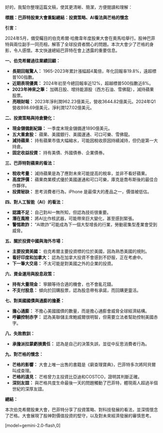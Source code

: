 好的，我幫你整理這篇文稿，使其更清晰、簡潔，方便閱讀和理解：

**標題：巴菲特股東大會重點總結：投資策略、AI看法與芒格的懷念**

**引言：**

2024年5月，備受矚目的伯克希爾·哈撒韋年度股東大會在奧馬哈舉行。股神巴菲特與兩位副手一同亮相，解答了全球投資者關心的問題。本次大會少了芒格的身影，令人感懷。本文快速總結巴菲特在會上透露的重要信息。

**一、伯克希爾過往業績回顧：**

*   **長期回報驚人：** 1965-2023年累計漲幅超4萬倍，年化回報率19.8%，遠超標普100指數。
*   **近期表現優異：** 2024年初至今總回報率近12%，超越標普500指數近8%。
*   **2023年神來之筆：** 加碼日股、增持能源股（西方石油、雪佛龍），減持蘋果股票。
*   **亮眼財報：** 2023年淨利潤962.23億美元，營收3644.82億美元。2024年Q1營收898.69億美元，淨利潤127.02億美元。

**二、投資策略與持倉變化：**

*   **現金儲備創紀錄：** 一季度末現金儲備達1890億美元。
*   **五大重倉股：** 蘋果、美國銀行、美國運通、可口可樂、雪佛龍。
*   **減持蘋果：** 持有蘋果市值大幅縮水，可能因稅收原因持續減持，但仍是第一大持倉。
*   **固定收益投資：** 持有美債、外國債券、企業債券。

**三、巴菲特對蘋果的看法：**

*   **稅收考量：** 減持蘋果是為了應對未來可能提高的稅率，並非不看好蘋果。
*   **高度評價：** 蘋果商業模式優於美國運通和可口可樂，庫克是喬布斯後的最佳合作夥伴。
*   **投資秘訣：** 思考消費者行為，iPhone 是最偉大的產品之一，價值被低估。

**四、對人工智能（AI）的看法：**

*   **認識不足：** 自己對AI一無所知，但認為技術很重要。
*   **潛在風險：** 將AI比作核武器，可能帶來巨大變化，甚至感到緊張。
*   **警惕欺詐：** “AI欺詐”可能成為下一個大型增長的行業，勞動密集型產業會受到威脅。

**五、關於投資中國與海外市場：**

*   **主要投資美國：** 伯克希爾主要投資標的位於美國，因為熟悉美國的規則。
*   **看好印度和加拿大：** 認為在加拿大投資不會感到不舒服，正在考慮中。
*   **下一筆大交易：** 不太可能是對美國之外的企業的投資。

**六、資金運用與股息政策：**

*   **持有大量現金：** 寧願等待合適的機會，也不會亂花錢。
*   **不支付股息：** 傾向於回購股票，認為股息帶有承諾，而回購更靈活。

**七、對美國國債與通膨的擔憂：**

*   **擔心通膨：** 不擔心美國國債的數量，而是擔心通膨會威脅全球經濟結構。
*   **呼籲控制赤字：** 認為美聯儲主席鮑威爾很明智，但需要立法者幫助控制美國赤字。

**八、失敗教訓：**

*   **承擔派拉蒙虧損責任：** 認為是自己的決策失誤，並從中反思消費者行為。

**九、對芒格的懷念：**

*   **芒格的影響：** 大會上唯一出售的書籍是《窮查理寶典》，巴菲特多次將阿貝爾叫成查理。
*   **芒格的遠見：** 芒格曾力主投資比亞迪和COSTCO，證明其判斷正確。
*   **深刻友誼：** 與芒格共度生命最後一天的問題觸動了巴菲特，體現兩人超過半個世紀的深厚友誼。

**總結：**

本次伯克希爾股東大會，巴菲特分享了投資策略、對科技發展的看法，並深情懷念了芒格。大會展現了股神對價值投資的堅守，以及對未來經濟發展的審慎思考。

[model=gemini-2.0-flash,0]
